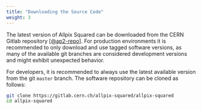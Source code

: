 ```yaml
---
title: "Downloading the Source Code"
weight: 3
---
```


The latest version of Allpix Squared can be downloaded from the CERN Gitlab repository \[[@ap2-repo]\]. For production
environments it is recommended to only download and use tagged software versions, as many of the available git branches are
considered development versions and might exhibit unexpected behavior.

For developers, it is recommended to always use the latest available version from the git `master` branch. The software
repository can be cloned as follows:

```sh
git clone https://gitlab.cern.ch/allpix-squared/allpix-squared
cd allpix-squared
```


[@ap2-repo]: https://gitlab.cern.ch/allpix-squared/allpix-squared
